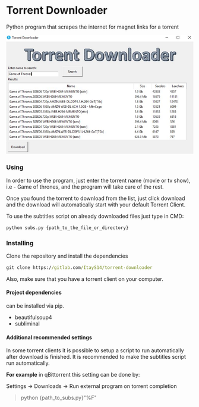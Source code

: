 # Torrent Downloader

Python program that scrapes the internet for magnet links for a torrent



![Screenshot](Data/screenshot.jpg)



### Using

In order to use the program, just enter the torrent name (movie or tv show), i.e - Game of thrones, and the program will take care of the rest.

Once you found the torrent to download from the list, just click download and the download will automatically start with your default Torrent Client.

To use the subtitles script on already downloaded files just type in CMD:

```cmd
python subs.py {path_to_the_file_or_directory}
```

### Installing 

Clone the repository and install the dependencies

```cmd
git clone https://gitlab.com/ItayS14/torrent-downloader
```

Also, make sure that you have a torrent client on your computer.

#### Project dependencies

can be installed via pip.

* beautifulsoup4
* subliminal

#### Additional recommended settings

In some torrent clients it is possible to setup a script to run automatically after download is finished. It is recommended to make the subtitles script run automatically.

**For example** in qBittorrent this setting can be done by:

Settings -> Downloads -> Run external program on torrent completion 

> python {path_to_subs.py}"%F"

